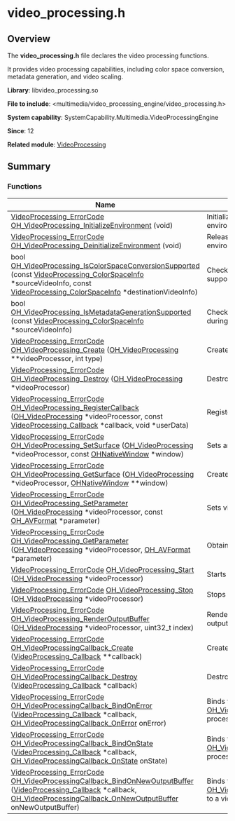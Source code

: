 # video_processing.h


## Overview

The **video_processing.h** file declares the video processing functions.

It provides video processing capabilities, including color space conversion, metadata generation, and video scaling.

**Library**: libvideo_processing.so

**File to include**: <multimedia/video_processing_engine/video_processing.h>

**System capability**: SystemCapability.Multimedia.VideoProcessingEngine

**Since**: 12

**Related module**: [VideoProcessing](_video_processing.md)


## Summary


### Functions

| Name| Description| 
| -------- | -------- |
| [VideoProcessing_ErrorCode](_video_processing.md#videoprocessing_errorcode) [OH_VideoProcessing_InitializeEnvironment](_video_processing.md#oh_videoprocessing_initializeenvironment) (void) | Initializes the global video processing environment.| 
| [VideoProcessing_ErrorCode](_video_processing.md#videoprocessing_errorcode) [OH_VideoProcessing_DeinitializeEnvironment](_video_processing.md#oh_videoprocessing_deinitializeenvironment) (void) | Releases the global video processing environment.| 
| bool [OH_VideoProcessing_IsColorSpaceConversionSupported](_video_processing.md#oh_videoprocessing_iscolorspaceconversionsupported) (const [VideoProcessing_ColorSpaceInfo](_video_processing___color_space_info.md) \*sourceVideoInfo, const [VideoProcessing_ColorSpaceInfo](_video_processing___color_space_info.md) \*destinationVideoInfo) | Checks whether color space conversion is supported during video processing.| 
| bool [OH_VideoProcessing_IsMetadataGenerationSupported](_video_processing.md#oh_videoprocessing_ismetadatagenerationsupported) (const [VideoProcessing_ColorSpaceInfo](_video_processing___color_space_info.md) \*sourceVideoInfo) | Checks whether metadata generation is supported during video processing.| 
| [VideoProcessing_ErrorCode](_video_processing.md#videoprocessing_errorcode) [OH_VideoProcessing_Create](_video_processing.md#oh_videoprocessing_create) ([OH_VideoProcessing](_video_processing.md#oh_videoprocessing) \*\*videoProcessor, int type) | Creates a video processing instance.| 
| [VideoProcessing_ErrorCode](_video_processing.md#videoprocessing_errorcode) [OH_VideoProcessing_Destroy](_video_processing.md#oh_videoprocessing_destroy) ([OH_VideoProcessing](_video_processing.md#oh_videoprocessing) \*videoProcessor) | Destroys a video processing instance.| 
| [VideoProcessing_ErrorCode](_video_processing.md#videoprocessing_errorcode) [OH_VideoProcessing_RegisterCallback](_video_processing.md#oh_videoprocessing_registercallback) ([OH_VideoProcessing](_video_processing.md#oh_videoprocessing) \*videoProcessor, const [VideoProcessing_Callback](_video_processing.md#videoprocessing_callback) \*callback, void \*userData) | Registers a callback for video processing.| 
| [VideoProcessing_ErrorCode](_video_processing.md#videoprocessing_errorcode) [OH_VideoProcessing_SetSurface](_video_processing.md#oh_videoprocessing_setsurface) ([OH_VideoProcessing](_video_processing.md#oh_videoprocessing) \*videoProcessor, const [OHNativeWindow](_video_processing.md#ohnativewindow) \*window) | Sets an output surface for video processing.| 
| [VideoProcessing_ErrorCode](_video_processing.md#videoprocessing_errorcode) [OH_VideoProcessing_GetSurface](_video_processing.md#oh_videoprocessing_getsurface) ([OH_VideoProcessing](_video_processing.md#oh_videoprocessing) \*videoProcessor, [OHNativeWindow](_video_processing.md#ohnativewindow) \*\*window) | Creates a surface for video processing.| 
| [VideoProcessing_ErrorCode](_video_processing.md#videoprocessing_errorcode) [OH_VideoProcessing_SetParameter](_video_processing.md#oh_videoprocessing_setparameter) ([OH_VideoProcessing](_video_processing.md#oh_videoprocessing) \*videoProcessor, const [OH_AVFormat](_video_processing.md#oh_avformat) \*parameter) | Sets video processing parameters.| 
| [VideoProcessing_ErrorCode](_video_processing.md#videoprocessing_errorcode) [OH_VideoProcessing_GetParameter](_video_processing.md#oh_videoprocessing_getparameter) ([OH_VideoProcessing](_video_processing.md#oh_videoprocessing) \*videoProcessor, [OH_AVFormat](_video_processing.md#oh_avformat) \*parameter) | Obtains video processing parameters.| 
| [VideoProcessing_ErrorCode](_video_processing.md#videoprocessing_errorcode) [OH_VideoProcessing_Start](_video_processing.md#oh_videoprocessing_start) ([OH_VideoProcessing](_video_processing.md#oh_videoprocessing) \*videoProcessor) | Starts video processing.| 
| [VideoProcessing_ErrorCode](_video_processing.md#videoprocessing_errorcode) [OH_VideoProcessing_Stop](_video_processing.md#oh_videoprocessing_stop) ([OH_VideoProcessing](_video_processing.md#oh_videoprocessing) \*videoProcessor) | Stops video processing.| 
| [VideoProcessing_ErrorCode](_video_processing.md#videoprocessing_errorcode) [OH_VideoProcessing_RenderOutputBuffer](_video_processing.md#oh_videoprocessing_renderoutputbuffer) ([OH_VideoProcessing](_video_processing.md#oh_videoprocessing) \*videoProcessor, uint32_t index) | Renders and processes the buffer, and then outputs it.| 
| [VideoProcessing_ErrorCode](_video_processing.md#videoprocessing_errorcode) [OH_VideoProcessingCallback_Create](_video_processing.md#oh_videoprocessingcallback_create) ([VideoProcessing_Callback](_video_processing.md#videoprocessing_callback) \*\*callback) | Creates a video processing callback object.| 
| [VideoProcessing_ErrorCode](_video_processing.md#videoprocessing_errorcode) [OH_VideoProcessingCallback_Destroy](_video_processing.md#oh_videoprocessingcallback_destroy) ([VideoProcessing_Callback](_video_processing.md#videoprocessing_callback) \*callback) | Destroys a video processing callback object.| 
| [VideoProcessing_ErrorCode](_video_processing.md#videoprocessing_errorcode) [OH_VideoProcessingCallback_BindOnError](_video_processing.md#oh_videoprocessingcallback_bindonerror) ([VideoProcessing_Callback](_video_processing.md#videoprocessing_callback) \*callback, [OH_VideoProcessingCallback_OnError](_video_processing.md#oh_videoprocessingcallback_onerror) onError) | Binds the callback function [OH_VideoProcessingCallback_OnError](_video_processing.md#oh_videoprocessingcallback_onerror) to a video processing callback object.| 
| [VideoProcessing_ErrorCode](_video_processing.md#videoprocessing_errorcode) [OH_VideoProcessingCallback_BindOnState](_video_processing.md#oh_videoprocessingcallback_bindonstate) ([VideoProcessing_Callback](_video_processing.md#videoprocessing_callback) \*callback, [OH_VideoProcessingCallback_OnState](_video_processing.md#oh_videoprocessingcallback_onstate) onState) | Binds the callback function [OH_VideoProcessingCallback_OnState](_video_processing.md#oh_videoprocessingcallback_onstate) to a video processing callback object.| 
| [VideoProcessing_ErrorCode](_video_processing.md#videoprocessing_errorcode) [OH_VideoProcessingCallback_BindOnNewOutputBuffer](_video_processing.md#oh_videoprocessingcallback_bindonnewoutputbuffer) ([VideoProcessing_Callback](_video_processing.md#videoprocessing_callback) \*callback, [OH_VideoProcessingCallback_OnNewOutputBuffer](_video_processing.md#oh_videoprocessingcallback_onnewoutputbuffer) onNewOutputBuffer) | Binds the callback function [OH_VideoProcessingCallback_OnNewOutputBuffer](_video_processing.md#oh_videoprocessingcallback_onnewoutputbuffer) to a video processing callback object.| 

